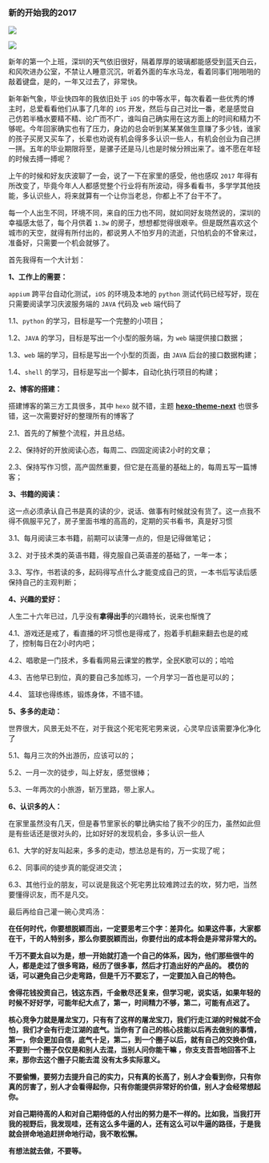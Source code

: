 ### 新的开始我的2017

![](http://7xqhx8.com1.z0.glb.clouddn.com/深圳科兴科学园.JPG) 

![](http://7xqhx8.com1.z0.glb.clouddn.com/房多多.JPG) 



新年的第一个上班，深圳的天气依旧很好，隔着厚厚的玻璃都能感受到蓝天白云，和风吹进办公室，不禁让人睡意沉沉，听着外面的车水马龙，看着同事们啪啪啪的敲着键盘，是的，一年又过去了，非常快。

新年新气象，毕业快四年的我依旧处于 `iOS` 的中等水平，每次看着一些优秀的博主时，总爱看看他们从事了几年的 `iOS` 开发，然后与自己对比一番，老是感觉自己仿若半桶水要精不精、论广而不广，谁叫自己确实用在这方面上的时间和精力不够呢。今年回家确实也有了压力，身边的总会听到某某某做生意赚了多少钱，谁家的孩子买房又买车了，长辈也劝说有机会得多多认识一些人，有机会创业为自己拼一拼。五年的毕业期限将至，是骡子还是马儿也是时候分辨出来了。谁不愿在年轻的时候去搏一搏呢？

上午的时候和好友庆波聊了一会，说了一下在家里的感受，他也感叹 `2017` 年得有所改变了，毕竟今年人人都感觉整个行业将有所波动，得多看看书，多学学其他技能，多认识些人，将来就算有一个让你当老总，你都上不了台干不了。

每一个人出生不同，环境不同，来自的压力也不同，就如同好友晓然说的，深圳的幸福感太低了，每个月供着 `1.3w` 的房子，想想都觉得很艰辛。但是既然喜欢这个城市的天空，就得有所付出的，都说男人不怕岁月的流逝，只怕机会的不曾来过，准备好，只需要一个机会就够了。

首先我得有一个大计划：

**1、工作上的需要：**

 `appium` 跨平台自动化测试，`iOS` 的环境及本地的 `python` 测试代码已经写好，现在只需要阅读学习庆波服务端的 `JAVA` 代码及 `web` 端代码了

1.1、`python` 的学习，目标是写一个完整的小项目；

1.2、`JAVA` 的学习，目标是写出一个小型的服务端，为 `web` 端提供接口数据；

1.3、`web` 端的学习，目标是写出一个小型的页面，由 `JAVA` 后台的接口数据构建；

1.4、`shell` 的学习，目标是写出一个脚本，自动化执行项目的构建；



**2、博客的搭建：**

搭建博客的第三方工具很多，其中 `hexo` 就不错，主题 [**hexo-theme-next**](https://github.com/iissnan/hexo-theme-next) 也很多错，这一次需要好好的整理所有的博客了

2.1、首先的了解整个流程，并且总结。

2.2、保持好的开放阅读心态，每周二、四固定阅读2小时的文章；

2.3、保持写作习惯，高产固然重要，但它是在高量的基础上的，每周五写一篇博客；



**3、书籍的阅读：**

这一点必须承认自己书是真的读的少，说话、做事有时候就没有货了。这一点我不得不佩服平兄了，房子里面书堆的高高的，定期的买书看书，真是好习惯

3.1、每月阅读三本书籍，前期可以读薄一点的，但是记得做笔记；

3.2、对于技术类的英语书籍，得克服自己英语差的基础了，一年一本；

3.3、写作，书若读的多，起码得写点什么才能变成自己的货，一本书后写读后感保持自己的主观判断；



**4、兴趣的爱好：**

人生二十六年已过，几乎没有**拿得出手**的兴趣特长，说来也惭愧了

4.1、游戏还是戒了，看直播的坏习惯也是得戒了，抱着手机翻来翻去也是的戒了，控制每日在2小时内吧；

4.2、唱歌是一门技术，多看看网易云课堂的教学，全民K歌可以的；哈哈

4.3、吉他早已到位，真的要自己多加练习，一个月学习一首也是可以的；

4.4、 篮球也得练练，锻炼身体，不错不错。



**5、多多的走动：**

世界很大，风景无处不在，对于我这个死宅死宅男来说，心灵早应该需要净化净化了

5.1、每月三次的外出游历，应该可以的；

5.2、一月一次的徒步，叫上好友，感觉很棒；

5.3、一年两次的小旅游，斩万里路，带上家人。



**6、认识多的人：**

在家里虽然没有几天，但是春节里家长的攀比确实给了我不少的压力，虽然如此但是有些话还是很对头的，比如好好的发现机会，多多认识一些人

6.1、大学的好友叫起来，多多的走动，想法总是有的，万一实现了呢；

6.2、同事间的徒步真的能促进交流；

6.3、其他行业的朋友，可以说是我这个死宅男比较难跨过去的坎，努力吧，当然要懂得识友，而不是凡交。



最后再给自己灌一碗心灵鸡汤：

**在任何时代，你要想脱颖而出，一定要思考三个字：差异化。如果这件事，大家都在干，干的人特别多，那么你要脱颖而出，你要付出的成本将会是非常非常大的。**

**千万不要太自以为是，想一开始就打造一个自己的体系，因为，他们那些很牛的人，都是走过了很多弯路，经历了很多事，然后才打造出好的产品的。**
**模仿的话，可以避免自己少走弯路，但是千万不要忘了，一定要加入自己的特色。**

**舍得花钱投资自己，钱这东西，千金散尽还复来，但学习呢，说实话，如果年轻的时候不好好学，可能年纪大点了，第一，时间精力不够，第二，可能有点迟了。**

**核心竞争力就是屠龙宝刀，只有有了这样的屠龙宝刀，我们行走江湖的时候就不会怕，我们才会有行走江湖的底气。当你有了自己的核心技能以后再去做别的事情，第一，你会更加自信，底气十足，第二，到一个圈子以后，就有自己的交换价值，不要到一个圈子仅仅是和别人去混，当别人问你能干嘛 ，你支支吾吾地回答不上来，那你去这个圈子只能去混 没有太多实际意义。**

**不要偷懒，要努力去提升自己的实力，只有真的长高了，别人才会看到你，只有你真的厉害了，别人才会看得起你，只有你能提供非常好的价值，别人才会经常想起你。**

**对自己期待高的人和对自己期待低的人付出的努力是不一样的。比如我，当我打开我的视野后，我发现哇，还有这么多牛逼的人，还有这么可以牛逼的路径，于是我就会拼命地追赶拼命地行动，我不敢松懈。**

**有想法就去做，不要等。**